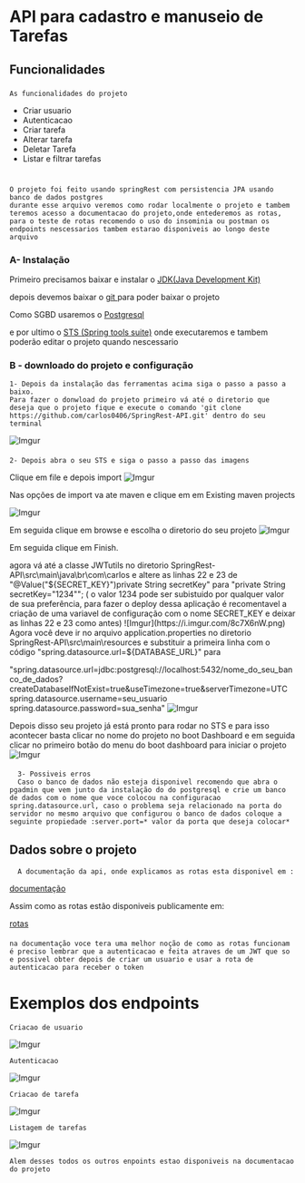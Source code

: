 # API para cadastro e manuseio de Tarefas

## Funcionalidades
###
    As funcionalidades do projeto

* Criar usuario
* Autenticacao
* Criar tarefa
* Alterar tarefa
* Deletar Tarefa
* Listar e filtrar tarefas

#
    O projeto foi feito usando springRest com persistencia JPA usando banco de dados postgres
    durante esse arquivo veremos como rodar localmente o projeto e tambem teremos acesso a documentacao do projeto,onde entederemos as rotas, para o teste de rotas recomendo o uso do insominia ou postman os endpoints nescessarios tambem estarao disponiveis ao longo deste arquivo
### A- Instalação

Primeiro precisamos baixar e instalar o [JDK(Java Development Kit)](https://www.oracle.com/br/java/technologies/javase/javase-jdk8-downloads.html)

depois devemos baixar o [git ](https://git-scm.com/)para poder baixar o projeto

Como SGBD usaremos o [Postgresql](https://www.postgresql.org/download/)

e por ultimo o [STS (Spring tools suite)](https://spring.io/tools) onde executaremos e tambem poderão editar o projeto quando nescessario

### B - downloado do projeto e configuração

    1- Depois da instalação das ferramentas acima siga o passo a passo a baixo.
    Para fazer o donwload do projeto primeiro vá até o diretorio que deseja que o projeto fique e execute o comando 'git clone https://github.com/carlos0406/SpringRest-API.git' dentro do seu terminal

![Imgur](https://i.imgur.com/Ctn8wfX.png)

####

    2- Depois abra o seu STS e siga o passo a passo das imagens

Clique em file e depois import
![Imgur](https://i.imgur.com/C3Xen7U.png)

Nas opções de import va ate maven e clique em em Existing maven projects

![Imgur](https://i.imgur.com/LqeE3WH.png)

Em seguida clique em browse e escolha o diretorio do seu projeto
![Imgur](https://i.imgur.com/Yme3vvF.png)

Em seguida clique em Finish.

agora vá até a classe JWTutils no diretorio SpringRest-API\src\main\java\br\com\carlos
e altere as linhas 22 e 23 de "@Value("${SECRET_KEY}")private String secretKey" para  "private String secretKey="1234""; ( o valor 1234 pode ser subistuido por qualquer valor de sua preferência, para fazer o deploy dessa aplicação é recomentavel a criação de uma variavel de configuração com o nome SECRET_KEY e deixar as linhas 22 e 23 como antes)
![Imgur](https://i.imgur.com/8c7X6nW.png)
Agora você deve ir no arquivo application.properties no diretorio SpringRest-API\src\main\resources
e substituir a primeira linha com o código "spring.datasource.url=${DATABASE_URL}" para

"spring.datasource.url=jdbc:postgresql://localhost:5432/nome_do_seu_banco_de_dados?createDatabaseIfNotExist=true&useTimezone=true&serverTimezone=UTC
spring.datasource.username=seu_usuario
spring.datasource.password=sua_senha"
![Imgur](https://i.imgur.com/kK4MeOi.png)

Depois disso seu projeto já está pronto para rodar no STS e para isso acontecer basta clicar no nome do projeto no boot Dashboard e em seguida clicar no primeiro botão do menu do boot dashboard para iniciar o projeto
![Imgur](https://i.imgur.com/Qkwyty3.png)

####
      3- Possiveis erros
      Caso o banco de dados não esteja disponivel recomendo que abra o pgadmin que vem junto da instalação do do postgresql e crie um banco de dados com o nome que voce colocou na configuracao spring.datasource.url, caso o problema seja relacionado na porta do servidor no mesmo arquivo que configurou o banco de dados coloque a seguinte propiedade :server.port=* valor da porta que deseja colocar*

## Dados sobre o projeto

####
      A documentação da api, onde explicamos as rotas esta disponivel em :
      
[documentação](https://projeto-api-tarefas.herokuapp.com/swagger-ui/index.html#/usuarios-controller)

 Assim como as rotas estão disponiveis publicamente em:
      
[rotas](hhttps://projeto-api-tarefas.herokuapp.com/)

####
    na documentação voce tera uma melhor noção de como as rotas funcionam é preciso lembrar que a autenticacao e feita atraves de um JWT que so e possivel obter depois de criar um usuario e usar a rota de autenticacao para receber o token

# Exemplos dos endpoints
    Criacao de usuario
![Imgur](https://i.imgur.com/0SUz48L.png)

    Autenticacao
![Imgur](https://i.imgur.com/YiHDuxv.png)
    
    Criacao de tarefa

![Imgur](https://i.imgur.com/5Ex3fhO.png)

    Listagem de tarefas

![Imgur](https://i.imgur.com/MhIJjh2.png)
    
    Alem desses todos os outros enpoints estao disponiveis na documentacao do projeto 
